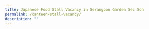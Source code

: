 ```yaml
---
title: Japanese Food Stall Vacancy in Serangoon Garden Sec Sch
permalink: /canteen-stall-vacancy/
description: ""
---
```

